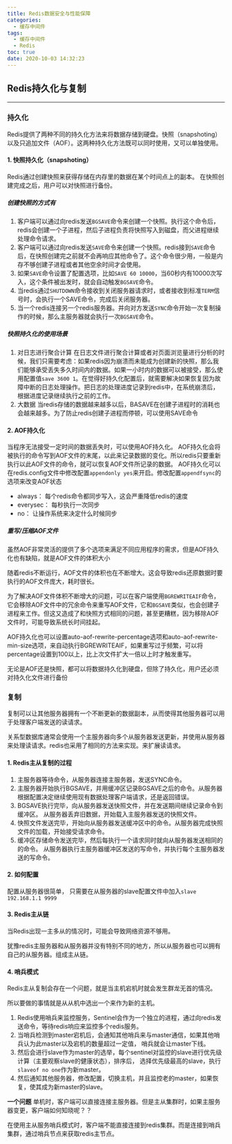 ```yaml
---
title: Redis数据安全与性能保障
categories:
  - 缓存中间件
tags:
  - 缓存中间件
  - Redis
toc: true
date: 2020-10-03 14:32:23
---
```

## Redis持久化与复制

-----------

### 持久化

Redis提供了两种不同的持久化方法来将数据存储到硬盘。快照（snapshoting）以及只追加文件（AOF）。这两种持久化方法既可以同时使用，又可以单独使用。

#### 1. 快照持久化（snapshoting）

Redis通过创建快照来获得存储在内存里的数据在某个时间点上的副本。
在快照创建完成之后，用户可以对快照进行备份。

##### 创建快照的方式有

1. 客户端可以通过向redis发送`BGSAVE`命令来创建一个快照。执行这个命令后，redis会创建一个子进程，然后子进程负责将快照写入到磁盘，而父进程继续处理命令请求。
2. 客户端可以通过向redis发送`SAVE`命令来创建一个快照。redis接到`SAVE`命令后，在快照创建完之前就不会再响应其他命令了。这个命令很少用，一般是内存不够创建子进程或者其他空余时间才会使用。
3. 如果`SAVE`命令设置了配置选项，比如`SAVE 60 10000`，当60秒内有10000次写入，这个条件被出发时，就会自动触发`BGSAVE`命令。
4. 当redis通过`SHUTDOWN`命令接收到关闭服务器请求时，或者接收到标准`TERM`信号时，会执行一个SAVE命令，完成后关闭服务器。
5. 当一个redis连接另一个redis服务器。并向对方发送`SYNC`命令开始一次复制操作的时候，那么主服务器就会执行一次`BGSAVE`命令。

##### 快照持久化的使用场景

1. 对日志进行聚合计算
    在日志文件进行聚合计算或者对页面浏览量进行分析的时候，我们只需要考虑：如果redis因为崩溃而未能成为创建新的快照，那么我们能够承受丢失多久时间内的数据。如果一小时内的数据可以被接受，那么使用配置值`save 3600 1`。在觉得好持久化配置后，就需要解决如果恢复因为故障中断的日志处理操作。把日志的处理进度记录到redis中，在系统崩溃后，根据进度记录继续执行之前的工作。
2. 大数据
   当redis存储的数据越来越多以后，BASAVE在创建子进程时的消耗也会越来越多。为了防止redis创建子进程而停顿，可以使用SAVE命令

#### 2. AOF持久化

当程序无法接受一定时间的数据丢失时，可以使用AOF持久化。
AOF持久化会将被执行的命令写到AOF文件的末尾，以此来记录数据的变化。所以redis只要重新执行以此AOF文件的命令，就可以恢复AOF文件所记录的数据。
AOF持久化可以在redis.config文件中修改配置`appendonly yes`来开启。修改配置`appendfsync`的选项来改变AOF状态
 + always： 每个redis命令都同步写入，这会严重降低redis的速度
 + everysec： 每秒执行一次同步
 + no： 让操作系统来决定什么时候同步 

##### 重写/压缩AOF文件

虽然AOF非常灵活的提供了多个选项来满足不同应用程序的需求，但是AOF持久化也有缺陷，就是AOF文件的体积大小

随着redis不断运行，AOF文件的体积也在不断增大。这会导致redis还原数据时要执行的AOF文件庞大，耗时很长。

为了解决AOF文件体积不断增大的问题，可以在客户端使用`BGREWRITEAIF`命令，它会移除AOF文件中的冗余命令来重写AOF文件，它和`BGSAVE`类似，也会创建子进程来工作。但这又造成了和快照方式相同的问题，甚至更糟糕，因为移除AOF文件时，可能导致系统长时间挂起。

AOF持久化也可以设置auto-aof-rewrite-percentage选项和auto-aof-rewrite-min-size选项，来自动执行BGREWRITEAIF，如果重写过于频繁，可以将percentage设置到100以上，比上次文件扩大一倍以上时才触发重写。

无论是AOF还是快照，都可以将数据持久化到硬盘，但除了持久化，用户还必须对持久化文件进行备份

### 复制

复制可以让其他服务器拥有一个不断更新的数据副本，从而使得其他服务器可以用于处理客户端发送的读请求。

关系型数据库通常会使用一个主服务器向多个从服务器发送更新，并使用从服务器来处理读请求。redis也采用了相同的方法来实现。来扩展读请求。

#### 1. Redis主从复制的过程

1. 主服务器等待命令，从服务器连接主服务器，发送SYNC命令。
2. 主服务器开始执行BGSAVE，并用缓冲区记录BGSAVE之后的命令。从服务器根据配置决定继续使用现有数据处理客户端请求，还是返回错误。
3. BGSAVE执行完毕，向从服务器发送快照文件，并在发送期间继续记录命令到缓冲区。 从服务器丢弃旧数据，开始载入主服务器发送的快照文件。
4. 快照文件发送完毕，开始向从服务器发送缓冲区中的命令。从服务器完成快照文件的加载，开始接受请求命令。
5. 缓冲区存储命令发送完毕，然后每执行一个请求同时就向从服务器发送相同的的命令。 从服务器执行主服务器缓冲区发送的写命令，并执行每个主服务器发送的写命令。

#### 2. 如何配置

配置从服务器很简单， 只需要在从服务器的slave配置文件中加入`slave 192.168.1.1 9999`

#### 3. Redis主从链

当Redis出现一主多从的情况时，可能会导致网络资源不够用。

犹豫redis主服务器和从服务器并没有特别不同的地方，所以从服务器也可以拥有自己的从服务器。组成主从链。

#### 4. 哨兵模式

Redis主从复制会存在一个问题，就是当主机宕机时就会发生群龙无首的情况。

所以要做的事情就是从从机中选出一个来作为新的主机。

1. Redis使用哨兵来监控服务，Sentinel会作为一个独立的进程，通过向redis发送命令，等待redis响应来监控多个redis服务。
2. 当哨兵检测到master宕机后，会通知其他哨兵来与master通信，如果其他哨兵认为此master以及宕机的数量超过一定值， 哨兵就会让master下线。
3. 然后会进行slave作为master的选举，每个sentinel对监控的slave进行优先级计算（主要观察slave的健康状态），排序后， 选择优先级最高的slave，执行`slaveof no one`作为新master。
4. 然后通知其他服务器，修改配置，切换主机，并且监控老的master，如果恢复，使其成为新master的slave。



**一个问题** 单机时，客户端可以直接连接主服务器。但是主从集群时，如果主服务器变更，客户端如何知晓呢？？

在使用主从服务哨兵模式时，客户端不能直接连接到redis集群。而是连接到哨兵集群，通过哨兵节点来获取redis主节点。





